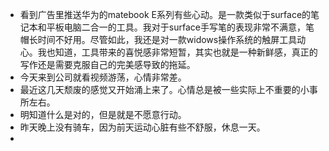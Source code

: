 - 看到广告里推送华为的matebook E系列有些心动。是一款类似于surface的笔记本和平板电脑二合一的工具。我对于surface手写笔的表现非常不满意，笔帽长时间不好用。尽管如此，我还是对一款widows操作系统的触屏工具动心。我也知道，工具带来的喜悦感非常短暂，其实也就是一种新鲜感，真正的写作还是需要克服自己的完美感导致的拖延。
- 今天来到公司就看视频游荡，心情非常差。
- 最近这几天颓废的感觉又开始涌上来了。心情总是被一些实际上不重要的小事所左右。
- 明知道什么是对的，但是就是不愿意行动。
- 昨天晚上没有骑车，因为前天运动心脏有些不舒服，休息一天。
- 

